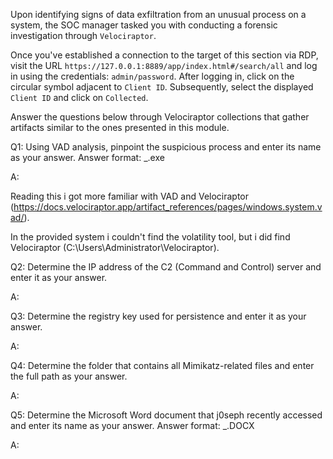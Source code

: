 
Upon identifying signs of data exfiltration from an unusual process on a system, the SOC manager tasked you with conducting a forensic investigation through `Velociraptor`.

Once you've established a connection to the target of this section via RDP, visit the URL `https://127.0.0.1:8889/app/index.html#/search/all` and log in using the credentials: `admin/password`. After logging in, click on the circular symbol adjacent to `Client ID`. Subsequently, select the displayed `Client ID` and click on `Collected`.

Answer the questions below through Velociraptor collections that gather artifacts similar to the ones presented in this module.

Q1: Using VAD analysis, pinpoint the suspicious process and enter its name as your answer. Answer format: _.exe

A:

Reading this i got more familiar with VAD and Velociraptor (https://docs.velociraptor.app/artifact_references/pages/windows.system.vad/).

In the provided system i couldn't find the volatility tool, but i did find Velociraptor (C:\Users\Administrator\Velociraptor).





Q2: Determine the IP address of the C2 (Command and Control) server and enter it as your answer.

A:

Q3: Determine the registry key used for persistence and enter it as your answer.

A:

Q4: Determine the folder that contains all Mimikatz-related files and enter the full path as your answer.

A:

Q5: Determine the Microsoft Word document that j0seph recently accessed and enter its name as your answer. Answer format: _.DOCX

A:
